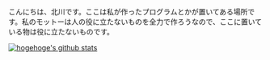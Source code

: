 こんにちは、北川です。ここは私が作ったプログラムとかが置いてある場所です。私のモットーは人の役に立たないものを全力で作ろうなので、ここに置いている物は役に立たないものです。

[![hogehoge's github stats](https://github-readme-stats.vercel.app/api?username=KitagawaFuuga&hide=contribs&count_private=true&show_icons=true&theme=tokyonight)](https://github.com/KitagawaFuuga/)

<!--
**KitagawaFuuga/KitagawaFuuga** is a ✨ _special_ ✨ repository because its `README.md` (this file) appears on your GitHub profile.

Here are some ideas to get you started:

- 🔭 I’m currently working on ...
- 🌱 I’m currently learning ...
- 👯 I’m looking to collaborate on ...
- 🤔 I’m looking for help with ...
- 💬 Ask me about ...
- 📫 How to reach me: ...
- 😄 Pronouns: ...
- ⚡ Fun fact: ...
-->
